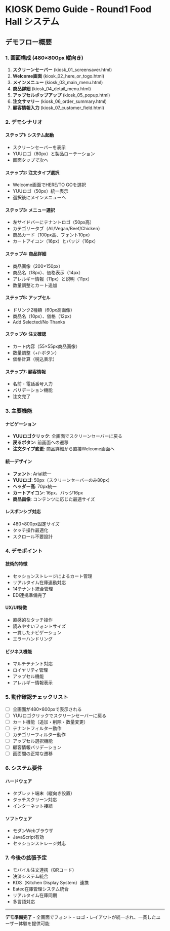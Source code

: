 # KIOSK Demo Guide - Round1 Food Hall システム

## デモフロー概要

### 1. 画面構成 (480×800px 縦向き)
1. **スクリーンセーバー** (kiosk_01_screensaver.html)
2. **Welcome画面** (kiosk_02_here_or_togo.html) 
3. **メインメニュー** (kiosk_03_main_menu.html)
4. **商品詳細** (kiosk_04_detail_menu.html)
5. **アップセルポップアップ** (kiosk_05_popup.html)
6. **注文サマリー** (kiosk_06_order_summary.html)
7. **顧客情報入力** (kiosk_07_customer_field.html)

### 2. デモシナリオ

#### ステップ1: システム起動
- スクリーンセーバーを表示
- YUUロゴ（80px）と製品ローテーション
- 画面タップで次へ

#### ステップ2: 注文タイプ選択  
- Welcome画面でHERE/TO GOを選択
- YUUロゴ（50px）統一表示
- 選択後にメインメニューへ

#### ステップ3: メニュー選択
- 左サイドバーにテナントロゴ（50px高）
- カテゴリータブ（All/Vegan/Beef/Chicken）
- 商品カード（100px高、フォント10px）
- カートアイコン（16px）とバッジ（16px）

#### ステップ4: 商品詳細
- 商品画像（200×150px）
- 商品名（18px）、価格表示（14px）
- アレルギー情報（11px）と説明（11px）
- 数量調整とカート追加

#### ステップ5: アップセル
- ドリンク2種類（60px高画像）
- 商品名（10px）、価格（12px）
- Add Selected/No Thanks

#### ステップ6: 注文確認
- カート内容（55×55px商品画像）
- 数量調整（+/-ボタン）
- 価格計算（税込表示）

#### ステップ7: 顧客情報
- 名前・電話番号入力
- バリデーション機能
- 注文完了

### 3. 主要機能

#### ナビゲーション
- **YUUロゴクリック**: 全画面でスクリーンセーバーに戻る
- **戻るボタン**: 前画面への遷移
- **注文タイプ変更**: 商品詳細から直接Welcome画面へ

#### 統一デザイン
- **フォント**: Arial統一
- **YUUロゴ**: 50px（スクリーンセーバーのみ80px）
- **ヘッダー高**: 70px統一
- **カートアイコン**: 16px、バッジ16px
- **商品画像**: コンテンツに応じた最適サイズ

#### レスポンシブ対応
- 480×800px固定サイズ
- タッチ操作最適化
- スクロール不要設計

### 4. デモポイント

#### 技術的特徴
- セッションストレージによるカート管理
- リアルタイム在庫連動対応
- 14テナント統合管理
- EDI連携準備完了

#### UX/UI特徴  
- 直感的なタッチ操作
- 読みやすいフォントサイズ
- 一貫したナビゲーション
- エラーハンドリング

#### ビジネス機能
- マルチテナント対応
- ロイヤリティ管理
- アップセル機能
- アレルギー情報表示

### 5. 動作確認チェックリスト

- [ ] 全画面が480×800pxで表示される
- [ ] YUUロゴクリックでスクリーンセーバーに戻る  
- [ ] カート機能（追加・削除・数量変更）
- [ ] テナントフィルター動作
- [ ] カテゴリーフィルター動作
- [ ] アップセル選択機能
- [ ] 顧客情報バリデーション
- [ ] 画面間の正常な遷移

### 6. システム要件

#### ハードウェア
- タブレット端末（縦向き設置）
- タッチスクリーン対応
- インターネット接続

#### ソフトウェア
- モダンWebブラウザ
- JavaScript有効
- セッションストレージ対応

### 7. 今後の拡張予定

- モバイル注文連携（QRコード）
- 決済システム統合
- KDS（Kitchen Display System）連携
- Eatec在庫管理システム統合
- リアルタイム在庫同期
- 多言語対応

---

**デモ準備完了** - 全画面でフォント・ロゴ・レイアウトが統一され、一貫したユーザー体験を提供可能